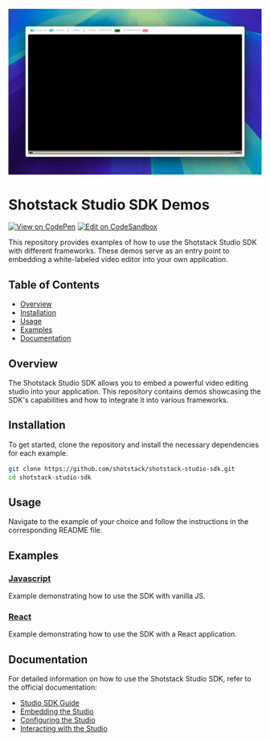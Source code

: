 ![Screenshot of Shotstack Studio Frontend Video Editing SDK](screenshot.gif)

# Shotstack Studio SDK Demos
[![View on CodePen](https://img.shields.io/badge/View_on-CodePen-orange?logo=codepen)](https://codepen.io/Derk-Zomer/pen/KKLaZOK) [![Edit on CodeSandbox](https://img.shields.io/badge/Edit_on-CodeSandbox-blue?logo=codesandbox)](https://codesandbox.io/p/sandbox/studio-sdk-46xjpj)

This repository provides examples of how to use the Shotstack Studio SDK with different frameworks. These demos serve as an entry point to embedding a white-labeled video editor into your own application.

## Table of Contents

- [Overview](#overview)
- [Installation](#installation)
- [Usage](#usage)
- [Examples](#examples)
- [Documentation](#documentation)

## Overview

The Shotstack Studio SDK allows you to embed a powerful video editing studio into your application. This repository contains demos showcasing the SDK's capabilities and how to integrate it into various frameworks.

## Installation

To get started, clone the repository and install the necessary dependencies for each example.

```bash
git clone https://github.com/shotstack/shotstack-studio-sdk.git
cd shotstack-studio-sdk
```

## Usage

Navigate to the example of your choice and follow the instructions in the corresponding README file.

## Examples

### [Javascript](https://github.com/shotstack/shotstack-studio-sdk/tree/master/demos/javascript)

Example demonstrating how to use the SDK with vanilla JS.

### [React](https://github.com/shotstack/shotstack-studio-sdk/tree/master/demos/react)

Example demonstrating how to use the SDK with a React application.

## Documentation

For detailed information on how to use the Shotstack Studio SDK, refer to the official documentation:

- [Studio SDK Guide](https://shotstack.io/docs/guide/studio-sdk/)
- [Embedding the Studio](https://shotstack.io/docs/guide/studio-sdk/embedding-the-studio/)
- [Configuring the Studio](https://shotstack.io/docs/guide/studio-sdk/configuring-the-studio/)
- [Interacting with the Studio](https://shotstack.io/docs/guide/studio-sdk/interacting-with-the-studio/)
